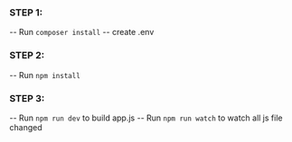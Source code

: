 ### STEP 1:
--  Run `composer install`
--  create .env

### STEP 2:
-- Run `npm install`

### STEP 3:
-- Run `npm run dev` to build app.js
-- Run `npm run watch` to watch all js file changed

